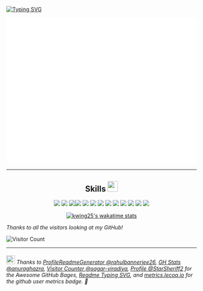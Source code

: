 [![Typing SVG](https://readme-typing-svg.herokuapp.com?size=40&duration=4000&color=FF006E&multiline=true&width=500&height=367&lines=Hello+%F0%9F%91%8B;My+name+is+Kendra;I'm+a+Web+Developer+;%26+Developer+Advocate+%F0%9F%91%A9%E2%80%8D%F0%9F%92%BB)](https://git.io/typing-svg)

![Metrics](/github-metrics.svg)

---
<div align="center">

<h2>Skills <img width ='27px' height='28px' src ='https://media2.giphy.com/media/QssGEmpkyEOhBCb7e1/giphy.gif?cid=ecf05e47a0n3gi1bfqntqmob8g9aid1oyj2wr3ds3mg700bl&rid=giphy.gif'> </h2>
  
 <img width ='22px' src ='https://raw.githubusercontent.com/rahulbanerjee26/githubAboutMeGenerator/main/icons/reactjs.svg'> <img width ='22px' src ='https://raw.githubusercontent.com/rahulbanerjee26/githubAboutMeGenerator/main/icons/javascript.svg'> <img width ='22px' src ='https://raw.githubusercontent.com/rahulbanerjee26/githubAboutMeGenerator/main/icons/sass.svg'><img width ='22px' src ='https://raw.githubusercontent.com/rahulbanerjee26/githubAboutMeGenerator/main/icons/css.svg'> 
 <img width ='22px' src ='https://raw.githubusercontent.com/rahulbanerjee26/githubAboutMeGenerator/main/icons/html.svg'>
<img width ='22px' src ='https://raw.githubusercontent.com/rahulbanerjee26/githubAboutMeGenerator/main/icons/bootstrap.svg'> 
<img width ='22px' src ='https://raw.githubusercontent.com/rahulbanerjee26/githubAboutMeGenerator/main/icons/mysql.svg'> 
 <img width ='22px' src ='https://raw.githubusercontent.com/rahulbanerjee26/githubAboutMeGenerator/main/icons/nodejs.svg'> 
 <img width ='22px' src ='https://raw.githubusercontent.com/rahulbanerjee26/githubAboutMeGenerator/main/icons/mongodb.svg'> 
  <img width ='22px' src ='https://raw.githubusercontent.com/rahulbanerjee26/githubAboutMeGenerator/main/icons/git.svg'> 
 <img width ='22px' src ='https://raw.githubusercontent.com/rahulbanerjee26/githubAboutMeGenerator/main/icons/graphql.svg'> 
  <img width ='22px' src ='https://raw.githubusercontent.com/rahulbanerjee26/githubAboutMeGenerator/main/icons/postman.svg'>
 <img width ='22px' src ='https://raw.githubusercontent.com/rahulbanerjee26/githubAboutMeGenerator/main/icons/github.svg'> 
 



[![kwing25's wakatime stats](https://github-readme-stats.vercel.app/api/wakatime?username=kwing25&layout=compact)](https://github.com/kwing25)

</div>
	


*Thanks to all the visitors looking at my GitHub!* 

![Visitor Count](https://profile-counter.glitch.me/kwing25/count.svg)
	
---
###### <img src="https://emojis.slackmojis.com/emojis/images/1622911394/43502/thank_you.gif?1622911394" height="23px" width="23px"> Thanks to [ProfileReadmeGenerator @rahulbannerjee26](https://github.com/rahulbanerjee26/githubProfileReadmeGenerator), [GH Stats @anuraghazra](https://github.com/anuraghazra), [Visitor Counter @sagar-viradiya](https://github.com/sagar-viradiya), [Profile @StarSheriff2](https://github.com/StarSheriff2) for the Awesome GitHub Bages, [Readme Typing SVG](https://readme-typing-svg.herokuapp.com/), and [metrics.lecoq.io](https://metrics.lecoq.io/) for the github user metrics badge.  👏
